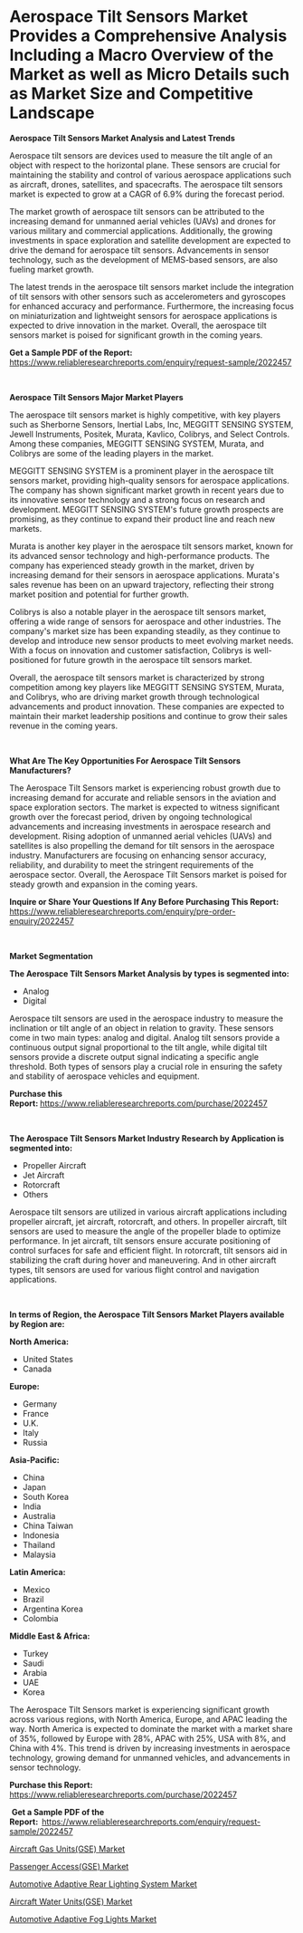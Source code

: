<p><h1>Aerospace Tilt Sensors Market Provides a Comprehensive Analysis Including a Macro Overview of the Market as well as Micro Details such as Market Size and Competitive Landscape</h1></p><p><strong>Aerospace Tilt Sensors Market Analysis and Latest Trends</strong></p>
<p><p>Aerospace tilt sensors are devices used to measure the tilt angle of an object with respect to the horizontal plane. These sensors are crucial for maintaining the stability and control of various aerospace applications such as aircraft, drones, satellites, and spacecrafts. The aerospace tilt sensors market is expected to grow at a CAGR of 6.9% during the forecast period.</p><p>The market growth of aerospace tilt sensors can be attributed to the increasing demand for unmanned aerial vehicles (UAVs) and drones for various military and commercial applications. Additionally, the growing investments in space exploration and satellite development are expected to drive the demand for aerospace tilt sensors. Advancements in sensor technology, such as the development of MEMS-based sensors, are also fueling market growth.</p><p>The latest trends in the aerospace tilt sensors market include the integration of tilt sensors with other sensors such as accelerometers and gyroscopes for enhanced accuracy and performance. Furthermore, the increasing focus on miniaturization and lightweight sensors for aerospace applications is expected to drive innovation in the market. Overall, the aerospace tilt sensors market is poised for significant growth in the coming years.</p></p>
<p><strong>Get a Sample PDF of the Report:&nbsp;</strong> <a href="https://www.reliableresearchreports.com/enquiry/request-sample/2022457">https://www.reliableresearchreports.com/enquiry/request-sample/2022457</a></p>
<p>&nbsp;</p>
<p><strong>Aerospace Tilt Sensors Major Market Players</strong></p>
<p><p>The aerospace tilt sensors market is highly competitive, with key players such as Sherborne Sensors, Inertial Labs, Inc, MEGGITT SENSING SYSTEM, Jewell Instruments, Positek, Murata, Kavlico, Colibrys, and Select Controls. Among these companies, MEGGITT SENSING SYSTEM, Murata, and Colibrys are some of the leading players in the market.</p><p>MEGGITT SENSING SYSTEM is a prominent player in the aerospace tilt sensors market, providing high-quality sensors for aerospace applications. The company has shown significant market growth in recent years due to its innovative sensor technology and a strong focus on research and development. MEGGITT SENSING SYSTEM's future growth prospects are promising, as they continue to expand their product line and reach new markets.</p><p>Murata is another key player in the aerospace tilt sensors market, known for its advanced sensor technology and high-performance products. The company has experienced steady growth in the market, driven by increasing demand for their sensors in aerospace applications. Murata's sales revenue has been on an upward trajectory, reflecting their strong market position and potential for further growth.</p><p>Colibrys is also a notable player in the aerospace tilt sensors market, offering a wide range of sensors for aerospace and other industries. The company's market size has been expanding steadily, as they continue to develop and introduce new sensor products to meet evolving market needs. With a focus on innovation and customer satisfaction, Colibrys is well-positioned for future growth in the aerospace tilt sensors market.</p><p>Overall, the aerospace tilt sensors market is characterized by strong competition among key players like MEGGITT SENSING SYSTEM, Murata, and Colibrys, who are driving market growth through technological advancements and product innovation. These companies are expected to maintain their market leadership positions and continue to grow their sales revenue in the coming years.</p></p>
<p>&nbsp;</p>
<p><strong>What Are The Key Opportunities For Aerospace Tilt Sensors Manufacturers?</strong></p>
<p><p>The Aerospace Tilt Sensors market is experiencing robust growth due to increasing demand for accurate and reliable sensors in the aviation and space exploration sectors. The market is expected to witness significant growth over the forecast period, driven by ongoing technological advancements and increasing investments in aerospace research and development. Rising adoption of unmanned aerial vehicles (UAVs) and satellites is also propelling the demand for tilt sensors in the aerospace industry. Manufacturers are focusing on enhancing sensor accuracy, reliability, and durability to meet the stringent requirements of the aerospace sector. Overall, the Aerospace Tilt Sensors market is poised for steady growth and expansion in the coming years.</p></p>
<p><strong>Inquire or Share Your Questions If Any Before Purchasing This Report:</strong> <a href="https://www.reliableresearchreports.com/enquiry/pre-order-enquiry/2022457">https://www.reliableresearchreports.com/enquiry/pre-order-enquiry/2022457</a></p>
<p>&nbsp;</p>
<p><strong>Market Segmentation</strong></p>
<p><strong>The Aerospace Tilt Sensors Market Analysis by types is segmented into:</strong></p>
<p><ul><li>Analog</li><li>Digital</li></ul></p>
<p><p>Aerospace tilt sensors are used in the aerospace industry to measure the inclination or tilt angle of an object in relation to gravity. These sensors come in two main types: analog and digital. Analog tilt sensors provide a continuous output signal proportional to the tilt angle, while digital tilt sensors provide a discrete output signal indicating a specific angle threshold. Both types of sensors play a crucial role in ensuring the safety and stability of aerospace vehicles and equipment.</p></p>
<p><strong>Purchase this Report:&nbsp;</strong><a href="https://www.reliableresearchreports.com/purchase/2022457">https://www.reliableresearchreports.com/purchase/2022457</a></p>
<p>&nbsp;</p>
<p><strong>The Aerospace Tilt Sensors Market Industry Research by Application is segmented into:</strong></p>
<p><ul><li>Propeller Aircraft</li><li>Jet Aircraft</li><li>Rotorcraft</li><li>Others</li></ul></p>
<p><p>Aerospace tilt sensors are utilized in various aircraft applications including propeller aircraft, jet aircraft, rotorcraft, and others. In propeller aircraft, tilt sensors are used to measure the angle of the propeller blade to optimize performance. In jet aircraft, tilt sensors ensure accurate positioning of control surfaces for safe and efficient flight. In rotorcraft, tilt sensors aid in stabilizing the craft during hover and maneuvering. And in other aircraft types, tilt sensors are used for various flight control and navigation applications.</p></p>
<p>&nbsp;</p>
<p><strong>In terms of Region, the Aerospace Tilt Sensors Market Players available by Region are:</strong></p>
<p>
    <p> <strong> North America: </strong>
        <ul>
            <li>United States</li>
            <li>Canada</li>
        </ul>
        </p> 
    <p> <strong> Europe: </strong>
        <ul>
            <li>Germany</li>
            <li>France</li>
            <li>U.K.</li>
            <li>Italy</li>
            <li>Russia</li>
        </ul>
        </p> 
    <p> <strong> Asia-Pacific: </strong>
        <ul>
            <li>China</li>
            <li>Japan</li>
            <li>South Korea</li>
            <li>India</li>
            <li>Australia</li>
            <li>China Taiwan</li>
            <li>Indonesia</li>
            <li>Thailand</li>
            <li>Malaysia</li>
        </ul>
        </p> 
    <p> <strong> Latin America: </strong>
        <ul>
            <li>Mexico</li>
            <li>Brazil</li>
            <li>Argentina Korea</li>
            <li>Colombia</li>
        </ul>
        </p> 
    <p> <strong> Middle East & Africa: </strong>
        <ul>
            <li>Turkey</li>
            <li>Saudi</li>
            <li>Arabia</li>
            <li>UAE</li>
            <li>Korea</li>
        </ul>
    </p>
    </p>
<p><p>The Aerospace Tilt Sensors market is experiencing significant growth across various regions, with North America, Europe, and APAC leading the way. North America is expected to dominate the market with a market share of 35%, followed by Europe with 28%, APAC with 25%, USA with 8%, and China with 4%. This trend is driven by increasing investments in aerospace technology, growing demand for unmanned vehicles, and advancements in sensor technology.</p></p>
<p><strong>Purchase this Report: </strong><a href="https://www.reliableresearchreports.com/purchase/2022457">https://www.reliableresearchreports.com/purchase/2022457</a></p>
<p>&nbsp;<strong>Get a Sample PDF of the Report:&nbsp;&nbsp;</strong><a href="https://www.reliableresearchreports.com/enquiry/request-sample/2022457">https://www.reliableresearchreports.com/enquiry/request-sample/2022457</a></p>
<p><strong></strong></p>
<p><p><a href="https://picayune-night-cbd.notion.site/Aircraft-Gas-Units-GSE-Market-Size-Growth-and-Forecast-from-2024-2031-990c3cfa2123404cb32d20ecee988376">Aircraft Gas Units(GSE) Market</a></p><p><a href="https://valiant-lunge-8fe.notion.site/Passenger-Access-GSE-Market-Provides-a-Comprehensive-Analysis-Including-a-Macro-Overview-of-the-Mar-f8d1343454a5470e83eb1b4e10cb008b">Passenger Access(GSE) Market</a></p><p><a href="https://view.publitas.com/reportprime-1/automotive-adaptive-rear-lighting-system-market-research-report-provides-critical-insights-that-can-help-shape-business-development-and-investment-strategies/">Automotive Adaptive Rear Lighting System Market</a></p><p><a href="https://artistic-helicopter-ca9.notion.site/Aircraft-Water-Units-GSE-Market-Research-Report-Provides-Critical-Insights-that-can-help-Shape-Busi-9589d223059f4ad58bad070c6a4c5d40">Aircraft Water Units(GSE) Market</a></p><p><a href="https://view.publitas.com/reportprime-1/automotive-adaptive-fog-lights-market-challenges-opportunities-and-growth-drivers-and-major-market-players-forecasted-for-period-from-2024-2031/">Automotive Adaptive Fog Lights Market</a></p></p>